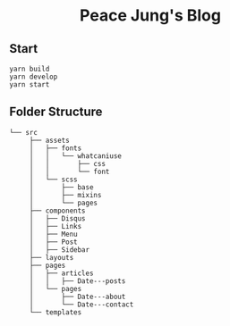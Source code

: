 <h1 align="center">
  Peace Jung's Blog
</h1>


## Start
```
yarn build
yarn develop
yarn start
```



## Folder Structure

```
└── src
     ├── assets
     │   ├── fonts
     │   │   └── whatcaniuse
     │   │       ├── css
     │   │       └── font
     │   └── scss
     │       ├── base
     │       ├── mixins
     │       └── pages
     ├── components
     │   ├── Disqus
     │   ├── Links
     │   ├── Menu
     │   ├── Post
     │   ├── Sidebar
     ├── layouts
     ├── pages
     │   ├── articles
     │   │   ├── Date---posts
     │   └── pages
     │       ├── Date---about
     │       └── Date---contact
     └── templates
```

